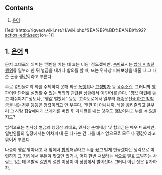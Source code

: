## Contents

    

1. [은어](%EC%9D%80%EC%96%B4.md)

[[edit](http://rigvedawiki.net/r1/wiki.php/%EA%B9%BD%EA%B0%92?action=edit&sect
ion=1)]

## 1. [은어](%EC%9D%80%EC%96%B4.md) ¶

문자 그대로의 의미는 '깽판을 치는 데 드는 비용' 정도겠지만, [속어](%EC%86%8D%EC%96%B4.md)로서는 [법에 저촉될행위](%EB%B2%94%EC%A3%84.md)를 일부러 한 뒤 벌금을 내거나 합의를 할 때, 또는 민사상 피해보상을 내줄 때 그 내준
돈을 깽값이라고 부른다.

  

주로 성인들끼리 화를 주체하지 못해 싸운 [폭행죄](%ED%8F%AD%ED%96%89%EC%A3%84.md)나
[고성방가](%EA%B3%A0%EC%84%B1%EB%B0%A9%EA%B0%80.md) 등
[음주소란](%EC%A3%BC%ED%8F%AD.md), 그러니까 [깽판](%EA%B9%BD%ED%8C%90.md)이란 단어로
설명할 수 있는 범죄와 관련된 상황에서 이 단어를 쓴다. "깽값 마련해 놓고 패줘야지" 정도나, "깽값 벌었네" 등등. 고속도로에서 일부러
[과속](%EA%B3%BC%EC%86%8D.md)운전[을 하고 범칙금을 내는경우](%EC%A1%B0%EC%9D%B4%EB%9D%BC%EC%9D%B4%EB%93%9C.md) 등등은 깽값이라고 안 부른다.
'깽판'이 아니니까. 남을 곯려줄려고 일부러 그 사람 집앞에다가 쓰레기를 버린 뒤 과태료를 내는 경우도 깽값이라고 부를 수 있을지도?

  

법적으로는 형사상 벌금과 행정상 과태료, 민사상 손해배상 및 합의금은 매우 다르지만, 일반인들의 입장에서는 어차피 내 돈 나가는 건 다를
바가 없으므로 모두 다 깽값이라고 묶어서 부른다.

  

나중에 깽값 받아내고 내 앞에서 [합의](%ED%95%A9%EC%9D%98.md)해달라고 무릎 끓고 빌게 만들겠다는 생각으로 미련하게
그 자리에서 두들겨 맞고만 있거나, 어디 한번 쳐보라는 식으로 말로 도발하는 사람도 있는데 우발적
[살인](%EC%82%B4%EC%9D%B8.md)의 절반 이상이 이 상황에서 벌어진다. 그러니 이런 짓은 삼가하자.

